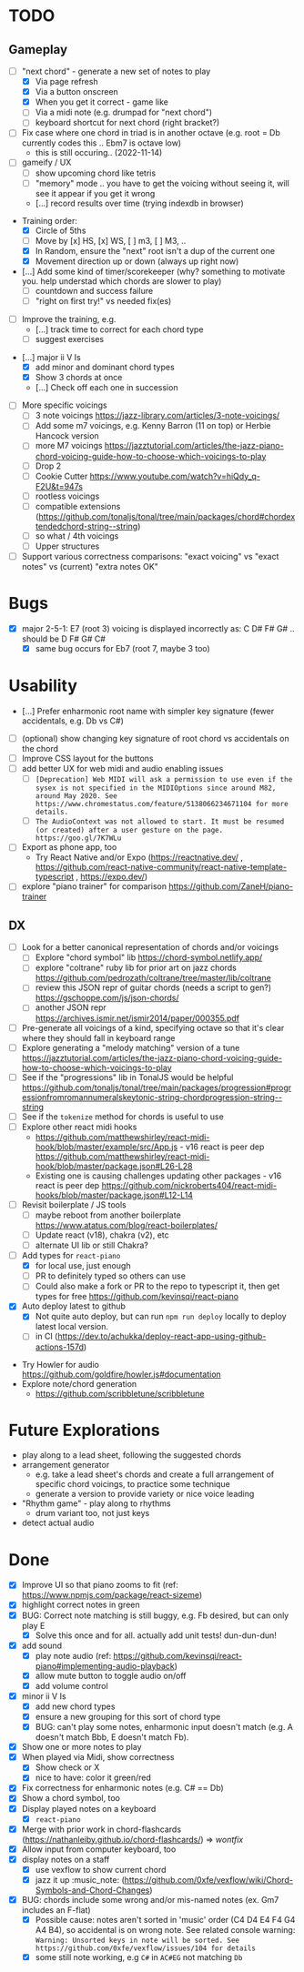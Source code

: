 # TODO

## Gameplay

- [ ] "next chord" - generate a new set of notes to play
  - [x] Via page refresh
  - [x] Via a button onscreen
  - [x] When you get it correct - game like
  - [ ] Via a midi note (e.g. drumpad for "next chord")
  - [ ] keyboard shortcut for next chord (right bracket?)
- [ ] Fix case where one chord in triad is in another octave (e.g. root = Db currently codes this .. Ebm7 is octave low)
  - this is still occuring.. (2022-11-14)
- [ ] gameify / UX
  - [ ] show upcoming chord like tetris
  - [ ] "memory" mode .. you have to get the voicing without seeing it, will see it appear if you get it wrong
  - [...] record results over time (trying indexdb in browser)
- Training order:
  - [x] Circle of 5ths
  - [ ] Move by [x] HS, [x] WS, [ ] m3, [ ] M3, ..
  - [x] In Random, ensure the "next" root isn't a dup of the current one
  - [x] Movement direction up or down (always up right now)
- [...] Add some kind of timer/scorekeeper (why? something to motivate you. help understad which chords are slower to play)
  - [ ] countdown and success failure
  - [ ] "right on first try!" vs needed fix(es)
- [ ] Improve the training, e.g.
  - [...] track time to correct for each chord type
  - [ ] suggest exercises
- [...] major ii V Is
  - [x] add minor and dominant chord types
  - [x] Show 3 chords at once
  - [...] Check off each one in succession
- [ ] More specific voicings
  - [ ] 3 note voicings https://jazz-library.com/articles/3-note-voicings/
  - [ ] Add some m7 voicings, e.g. Kenny Barron (11 on top) or Herbie Hancock version
  - [ ] more M7 voicings https://jazztutorial.com/articles/the-jazz-piano-chord-voicing-guide-how-to-choose-which-voicings-to-play
  - [ ] Drop 2
  - [ ] Cookie Cutter https://www.youtube.com/watch?v=hiQdy_q-F2U&t=947s
  - [ ] rootless voicings
  - [ ] compatible extensions (https://github.com/tonaljs/tonal/tree/main/packages/chord#chordextendedchord-string--string)
  - [ ] so what / 4th voicings
  - [ ] Upper structures
- [ ] Support various correctness comparisons: "exact voicing" vs "exact notes" vs (current) "extra notes OK"

# Bugs

- [x] major 2-5-1: E7 (root 3) voicing is displayed incorrectly as: C D# F# G# .. should be D F# G# C#
  - [x] same bug occurs for Eb7 (root 7, maybe 3 too)

# Usability

- [...] Prefer enharmonic root name with simpler key signature (fewer accidentals, e.g. Db vs C#)
- [ ] (optional) show changing key signature of root chord vs accidentals on the chord
- [ ] Improve CSS layout for the buttons
- [ ] add better UX for web midi and audio enabling issues
  - [ ] `[Deprecation] Web MIDI will ask a permission to use even if the sysex is not specified in the MIDIOptions since around M82, around May 2020. See https://www.chromestatus.com/feature/5138066234671104 for more details.`
  - [ ] `The AudioContext was not allowed to start. It must be resumed (or created) after a user gesture on the page. https://goo.gl/7K7WLu`
- [ ] Export as phone app, too
  - Try React Native and/or Expo (https://reactnative.dev/ , https://github.com/react-native-community/react-native-template-typescript , https://expo.dev/)
- [ ] explore "piano trainer" for comparison https://github.com/ZaneH/piano-trainer

## DX

- [ ] Look for a better canonical representation of chords and/or voicings
  - [ ] Explore "chord symbol" lib https://chord-symbol.netlify.app/
  - [ ] explore "coltrane" ruby lib for prior art on jazz chords https://github.com/pedrozath/coltrane/tree/master/lib/coltrane
  - [ ] review this JSON repr of guitar chords (needs a script to gen?) https://gschoppe.com/js/json-chords/
  - [ ] another JSON repr https://archives.ismir.net/ismir2014/paper/000355.pdf
- [ ] Pre-generate all voicings of a kind, specifying octave so that it's clear where they should fall in keyboard range
- [ ] Explore generating a "melody matching" version of a tune https://jazztutorial.com/articles/the-jazz-piano-chord-voicing-guide-how-to-choose-which-voicings-to-play
- [ ] See if the "progressions" lib in TonalJS would be helpful https://github.com/tonaljs/tonal/tree/main/packages/progression#progressionfromromannumeralskeytonic-string-chordprogression-string--string
- [ ] See if the `tokenize` method for chords is useful to use
- [ ] Explore other react midi hooks
  - https://github.com/matthewshirley/react-midi-hook/blob/master/example/src/App.js - v16 react is peer dep https://github.com/matthewshirley/react-midi-hook/blob/master/package.json#L26-L28
  - Existing one is causing challenges updating other packages - v16 react is peer dep https://github.com/nickroberts404/react-midi-hooks/blob/master/package.json#L12-L14
- [ ] Revisit boilerplate / JS tools
  - [ ] maybe reboot from another boilerplate https://www.atatus.com/blog/react-boilerplates/
  - [ ] Update react (v18), chakra (v2), etc
  - [ ] alternate UI lib or still Chakra?
- [ ] Add types for `react-piano`
  - [x] for local use, just enough
  - [ ] PR to definitely typed so others can use
  - [ ] Could also make a fork or PR to the repo to typescript it, then get types for free https://github.com/kevinsqi/react-piano
- [x] Auto deploy latest to github
  - [x] Not quite auto deploy, but can run `npm run deploy` locally to deploy latest local version.
  - [ ] in CI (https://dev.to/achukka/deploy-react-app-using-github-actions-157d)
- Try Howler for audio https://github.com/goldfire/howler.js#documentation
- Explore note/chord generation
  - https://github.com/scribbletune/scribbletune

# Future Explorations

- play along to a lead sheet, following the suggested chords
- arrangement generator
  - e.g. take a lead sheet's chords and create a full arrangement of specific chord voicings, to practice some technique
  - generate a version to provide variety or nice voice leading
- "Rhythm game" - play along to rhythms
  - drum variant too, not just keys
- detect actual audio

# Done

- [x] Improve UI so that piano zooms to fit (ref: https://www.npmjs.com/package/react-sizeme)
- [x] highlight correct notes in green
- [x] BUG: Correct note matching is still buggy, e.g. Fb desired, but can only play E
  - [x] Solve this once and for all. actually add unit tests! dun-dun-dun!
- [x] add sound
  - [x] play note audio (ref: https://github.com/kevinsqi/react-piano#implementing-audio-playback)
  - [x] allow mute button to toggle audio on/off
  - [x] add volume control
- [x] minor ii V Is
  - [x] add new chord types
  - [x] ensure a new grouping for this sort of chord type
  - [x] BUG: can't play some notes, enharmonic input doesn't match (e.g. A doesn't match Bbb, E doesn't match Fb).
- [x] Show one or more notes to play
- [x] When played via Midi, show correctness
  - [x] Show check or X
  - [x] nice to have: color it green/red
- [x] Fix correctness for enharmonic notes (e.g. C# == Db)
- [x] Show a chord symbol, too
- [x] Display played notes on a keyboard
  - [x] `react-piano`
- [x] Merge with prior work in chord-flashcards (https://nathanleiby.github.io/chord-flashcards/) => _wontfix_
- [x] Allow input from computer keyboard, too
- [x] display notes on a staff
  - [x] use vexflow to show current chord
  - [x] jazz it up :music_note: (https://github.com/0xfe/vexflow/wiki/Chord-Symbols-and-Chord-Changes)
- [x] BUG: chords include some wrong and/or mis-named notes (ex. Gm7 includes an F-flat)
  - [x] Possible cause: notes aren't sorted in 'music' order (C4 D4 E4 F4 G4 A4 B4), so accidental is on wrong note.
        See related console warning: `Warning: Unsorted keys in note will be sorted. See https://github.com/0xfe/vexflow/issues/104 for details`
  - [x] some still note working, e.g `C#` in `AC#EG` not matching `Db`
